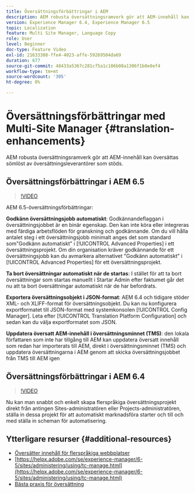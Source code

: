 ```yaml
---
title: Översättningsförbättringar i AEM
description: AEM robusta översättningsramverk gör att AEM-innehåll kan översättas sömlöst av översättningsleverantörer som stöds. Läs om de senaste förbättringarna.
version: Experience Manager 6.4, Experience Manager 6.5
topic: Localization
feature: Multi Site Manager, Language Copy
role: User
level: Beginner
doc-type: Feature Video
exl-id: 21633308-ffe4-4023-affe-59269504da69
duration: 677
source-git-commit: 48433a5367c281cf5a1c106b08a1306f1b0e8ef4
workflow-type: tm+mt
source-wordcount: '305'
ht-degree: 0%

---
```


# Översättningsförbättringar med Multi-Site Manager {#translation-enhancements}

AEM robusta översättningsramverk gör att AEM-innehåll kan översättas sömlöst av översättningsleverantörer som stöds.

## Översättningsförbättringar i AEM 6.5

>[!VIDEO](https://video.tv.adobe.com/v/27405?quality=12&learn=on)

AEM 6.5-översättningsförbättringar:

**Godkänn översättningsjobb automatiskt**: Godkännandeflaggan i översättningsjobbet är en binär egenskap. Den kan inte köra eller integreras med färdiga arbetsflöden för granskning och godkännande. Om du vill hålla antalet steg i ett översättningsjobb minimalt anges det som standard som&quot;Godkänn automatiskt&quot; i [!UICONTROL Advanced Properties] i ett översättningsprojekt. Om din organisation kräver godkännande för ett översättningsjobb kan du avmarkera alternativet &quot;Godkänn automatiskt&quot; i [!UICONTROL Advanced Properties] för ett översättningsprojekt.

**Ta bort översättningar automatiskt när de startas**: I stället för att ta bort översättningar som startas manuellt i Startar Admin efter faktumet går det nu att ta bort översättningar automatiskt när de har befordrats.

**Exportera översättningsobjekt i JSON-format**: AEM 6.4 och tidigare stöder XML- och XLIFF-format för översättningsobjekt. Du kan nu konfigurera exportformatet till JSON-format med systemkonsolen [!UICONTROL Config Manager]. Leta efter [!UICONTROL Translation Platform Configuration] och sedan kan du välja exportformatet som JSON.

**Uppdatera översatt AEM-innehåll i översättningsminnet (TMS)**: den lokala författaren som inte har tillgång till AEM kan uppdatera översatt innehåll som redan har importerats till AEM, direkt i översättningsminnet (TMS) och uppdatera översättningarna i AEM genom att skicka översättningsjobbet från TMS till AEM igen

## Översättningsförbättringar i AEM 6.4

>[!VIDEO](https://video.tv.adobe.com/v/21309?quality=12&learn=on)

Nu kan man snabbt och enkelt skapa flerspråkiga översättningsprojekt direkt från antingen Sites-administratören eller Projects-administratören, ställa in dessa projekt för att automatiskt marknadsföra starter och till och med ställa in scheman för automatisering.

## Ytterligare resurser {#additional-resources}

* [Översätter innehåll för flerspråkiga webbplatser](https://helpx.adobe.com/se/experience-manager/6-5/sites/administering/using/translation.html)
* [https://helpx.adobe.com/se/experience-manager/6-5/sites/administering/using/tc-manage.html](https://helpx.adobe.com/se/experience-manager/6-5/sites/administering/using/tc-manage.html)
* [Bästa praxis för översättning](https://helpx.adobe.com/se/experience-manager/6-5/sites/administering/using/tc-bp.html)
